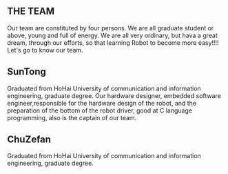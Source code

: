 
THE TEAM
---

Our team are constituted by four persons. We are all graduate student or above, young and full of energy. We are all very ordinary, but hava a great dream, through our efforts, so that learning Robot to become more easy!!!! Let's go to know our team.

SunTong
---

Graduated from HoHai University of communication and information engineering, graduate degree. Our hardware designer, embedded software engineer,responsible for the hardware design of the robot, and the preparation of the bottom of the robot driver, good at C language programming, also is the captain of our team. 

ChuZefan
---

Graduated from HoHai University of communication and information engineering, graduate degree. 